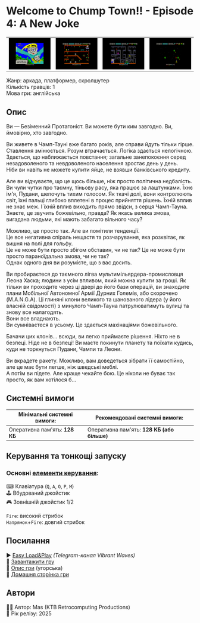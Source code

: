 # Welcome to Chump Town!! - Episode 4: A New Joke

| | | | |
| --- | --- | --- | --- |
|![screen1](screenshots/scrn_chumptown_01.png)|![screen2](screenshots/scrn_chumptown_02.png)|![screen3](screenshots/scrn_chumptown_03.png)|![screen4](screenshots/scrn_chumptown_04.png)|

Жанр: аркада, платформер, скролшутер  
Кількість гравців: 1  
Мова гри: англійська  

## Опис

Ви — Безіменний Протагоніст. Ви можете бути ким завгодно.
Ви, ймовірно, хто завгодно.

Ви живете в Чамп-Тауні вже багато років, але справи йдуть тільки гірше. Ставлення змінюється. Розум втрачається. Логіка здається нелогічною. Здається, що наближається повстання; загальне занепокоєння серед незадоволеного та невдоволеного населення зростає день у день.  
Ніби ви навіть не можете купити яйце, не взявши банківського кредиту.

Але ви відчуваєте, що це щось більше, ніж просто політична недбалість. Ви чули чутки про таємну, тіньову расу, яка працює за лаштунками. Їхнє ім'я, Пудани, шепочуть тихим голосом. Як ткачі долі, вони контролюють світ, їхні пальці глибоко вплетені в процес прийняття рішень. Їхній вплив не знає меж. І їхній вплив виходить прямо звідси, з серця Чамп-Тауна.  
Знаєте, це звучить божевільно, правда? Як якась велика змова, вигадана людьми, які мають забагато вільного часу?

Можливо, це просто так. Але ви помітили тенденції.  
Це все негативна спіраль нещастя та розчарування, яка розквітає, як вишня на полі для гольфу.  
Це не може бути просто збігом обставин, чи не так? Це не може бути просто параноїдальна змова, чи не так?  
Однак одного дня ви розумієте, що з вас досить.

Ви пробираєтеся до таємного лігва мультимільярдера-промисловця Леона Хаска; людини з усім впливом, який можна купити за гроші. Як тільки ви проходите через ці двері до його бази операцій, ви знаходите плани Мобільної Автономної Армії Дурних Големів, або скорочено (M.A.N.G.A). Ці глиняні клони великого та шанованого лідера (у його власній свідомості) з минулого Чамп-Тауна патрулюватимуть вулиці та знову все налагодять.  
Вони все владнають.  
Ви сумніваєтеся в усьому. Це здається махінаціями божевільного.

Бачачи цих клонів... всюди, ви легко приймаєте рішення. Ніхто не в безпеці. Ніде не в безпеці! Ви маєте покинути планету та поїхати кудись, куди не торкнуться Пудани, Чампи та Леони.

Ви вкрадете ракету. Можливо, вам доведеться зібрати її самостійно, але це має бути легше, ніж шведські меблі.  
А потім ви підете. Але краще чекайте бою. Це ніколи не буває так просто, як вам хотілося б...

## Системні вимоги

|Мінімальні системні вимоги:|Рекомендовані системні вимоги:|
|---------------------------|------------------------------|
|Оперативна пам'ять: **128 КБ**|Оперативна пам'ять: **128 КБ (або більше)**|  

## Керування та тонкощі запуску
### Основні [елементи керування](../controllers.md):
⌨ Клавіатура (`Q`, `A`, `O`, `P`, `M`)  
🕹 Вбудований джойстик  
🎮 Зовнішній джойстик 1/2

`Fire`: високий стрибок  
`Напрямок`+`Fire`: довгий стрибок

## Посилання

▶ [Easy Load&Play](https://t.me/EP128k_Load_n_Play/903) *(Telegram-канал Vibrant Waves)*  
💾 [Завантажити гру](http://www.ep128.hu/Ep_Games/Prg/Chump_Town.rar)  
📃 [Опис гри]() (угорська)  
🏡 [Домашня сторінка гри](https://ktbproductions.itch.io/enterprise-games)

## Автори
👨‍💻 Автор: Mas (KTB Retrocomputing Productions)  
📅 Рік релізу: 2025  